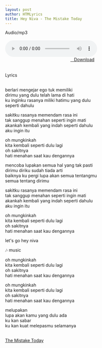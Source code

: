 ```yaml
---
layout: post
author: HTMLyrics
title: Hey Niva - The Mistake Today
---
```


<div class="htl">Audio/mp3</div><br />

<audio class='js-player' style="--plyr-color-main: #212121;" controls>
<source src="https://drive.google.com/uc?authuser=0&id=1vFN8KH1_3yeYLgLX9_gkqrTRHpEKDcUo&export=download" type="audio/mp3">
</audio><br />

<center>
<a href="/download/heyniva-themistaketoday" class="hbt"><i class="fa fa-chevron-down" aria-hidden="true"></i>&nbsp; &nbsp;Download</a>
</center><br />
<br />

<div class="htl">Lyrics</div><br />

berlari mengejar ego tuk memiliki<br />
dirimu yang dulu telah lama di hati<br />
ku inginku rasanya miliki hatimu yang dulu<br />
seperti dahulu<br />

sakitku rasanya memendam rasa ini<br />
tak sanggup menahan seperti ingin mati<br />
akankah kembali yang indah seperti dahulu<br />
aku ingin itu<br />

oh mungkinkah<br />
kita kembali seperti dulu lagi<br />
oh sakitnya<br />
hati menahan saat kau dengannya<br />

mencoba lupakan semua hal yang tak pasti<br />
dirimu diriku sudah tiada arti<br />
baiknya ku pergi lupa akan semua tentangmu<br />
semua tentang dirimu<br />

sakitku rasanya memendam rasa ini<br />
tak sanggup menahan seperti ingin mati<br />
akankah kembali yang indah seperti dahulu<br />
aku ingin itu<br />

oh mungkinkah<br />
kita kembali seperti dulu lagi<br />
oh sakitnya<br />
hati menahan saat kau dengannya<br />

let's go hey niva<br />

🎶 music<br />

oh mungkinkah<br />
kita kembali seperti dulu lagi<br />
oh sakitnya<br />
hati menahan saat kau dengannya<br />

oh mungkinkah<br />
kita kembali seperti dulu lagi<br />
oh sakitnya<br />
hati menahan saat kau dengannya<br />

melupakan<br />
lupa akan kamu yang dulu ada<br />
ku kan sabar<br />
ku kan kuat melepasmu selamanya<br />
<br />

<i class="fa fa-hashtag" aria-hidden="true"></i>
<a href="/artist/themistaketoday">The Mistake Today</a>
